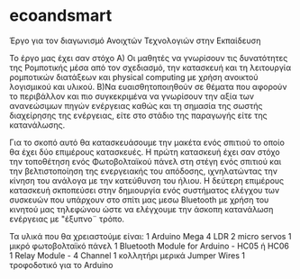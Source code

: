 # ecoandsmart
Έργο για τον διαγωνισμό Ανοιχτών Τεχνολογιών στην Εκπαίδευση

Το έργο μας έχει σαν στόχο
Α) Οι μαθητές να γνωρίσουν τις δυνατότητες της Ρομποτικής μέσα από τον σχεδιασμό, την κατασκευή και τη λειτουργία ρομποτικών διατάξεων και physical computing με χρήση ανοικτού λογισμικού και υλικού.
Β)Να ευαισθητοποιηθούν σε θέματα που αφορούν το περιβάλλον και πιο συγκεκριμένα να γνωρίσουν την αξία των ανανεώσιμων πηγών ενέργειας καθώς και τη σημασία της σωστής διαχείρησης της ενέργειας, είτε στο στάδιο της  παραγωγής είτε της κατανάλωσης.


Για το σκοπό αυτό θα κατασκευάσουμε την μακέτα ενός σπιτιού το οποίο θα έχει δύο επιμέρους κατασκευές.
  Η  πρώτη κατασκευή έχει σαν στόχο την τοποθέτηση ενός Φωτοβολταϊκού πάνελ στη στέγη ενός σπιτιού και την βελτιστοποίηση της ενεργειακής του  απόδοσης, ιχνηλατώντας την κίνηση του ανάλογα με την κατεύθυνση του ήλιου.
  Η δεύτερη επιμέρους κατασκευή σκποπεύσει στην δημιουργία ενός συστήματος ελέγχου των συσκευών που υπάρχουν στο σπίτι μας μεσω Bluetooth
με χρήση του κινητού μας τηλεφώνου ώστε να ελέγχουμε την άσκοπη κατανάλωση ενέργειας με "έξυπνο¨ τρόπο.
 
 Τα υλικά που θα χρειαστούμε είναι:
 1 Arduino Mega
 4 LDR 
 2 micro servos
 1 μικρό φωτοβολταϊκό πάνελ
 1 Bluetooth Module for Arduino - HC05 ή HC06
 1 Relay Module - 4 Channel
 1 κολλητήρι 
 μερικά  Jumper Wires
 1 τροφοδοτικό για το Arduino 
